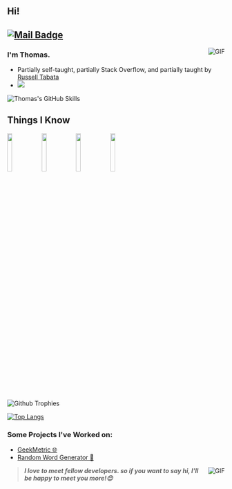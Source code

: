 ## Hi!

[![Mail Badge](https://img.shields.io/badge/-tdlauder07@gmail.com-c14438?style=flat&logo=Gmail&logoColor=white&link=mailto:tdlauder07@gmail.com)](mailto:tdlauder07@gmail.com)
---
<img align="right" alt="GIF" src="https://i.gifer.com/6jdy.gif"/>


### I'm Thomas.

- Partially self-taught, partially Stack Overflow, and partially taught by [Russell Tabata](https://github.com/parzival129)
- ![](https://komarev.com/ghpvc/?username=nerdy-nugget&color=red)

![Thomas's GitHub Skills](https://github-readme-stats.vercel.app/api?username=fishonlegs&count_private=true&include_all_commits=true&theme=radical&show_icons=true)


## Things I Know


  <code><img width="15%" src="https://www.vectorlogo.zone/logos/javascript/javascript-ar21.svg"></code>
  <code><img width="15%" src="https://www.vectorlogo.zone/logos/python/python-ar21.svg"></code>
  <code><img width="15%" src="https://www.vectorlogo.zone/logos/w3_html5/w3_html5-ar21.svg"></code>
  <code><img width="15%" src="https://www.vectorlogo.zone/logos/firebase/firebase-ar21.svg"></code>
 <br />
  <br />


![Github Trophies](https://github-profile-trophy.vercel.app/?username=fishonlegs&theme=darkhub)

[![Top Langs](https://github-readme-stats.vercel.app/api/top-langs/?username=fishonlegs&theme=radical&layout=compact&hide=assembly)](https://github.com/anuraghazra/github-readme-stats)

### Some Projects I've Worked on:
- [GeekMetric 🌐](https://github.com/geekmetric/geekmetric)
- [Random Word Generator 📝](https://github.com/fishonlegs/random-word-generator)

<img align="right" alt="GIF" src="https://i.pinimg.com/originals/0e/79/8f/0e798f91138755ce7386df586f6feb3b.gif" />

> ***I love to meet fellow developers. so if you want to say hi, I'll be happy to meet you more!😊***
